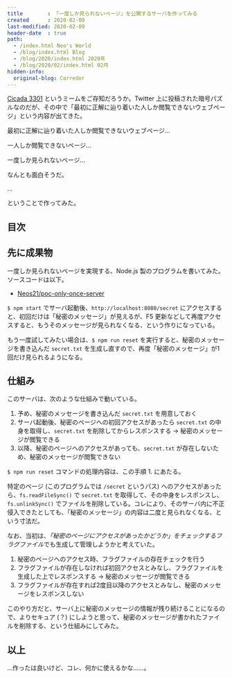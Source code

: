 ```yaml
---
title        : 「一度しか見られないページ」を公開するサーバを作ってみる
created      : 2020-02-09
last-modified: 2020-02-09
header-date  : true
path:
  - /index.html Neo's World
  - /blog/index.html Blog
  - /blog/2020/index.html 2020年
  - /blog/2020/02/index.html 02月
hidden-info:
  original-blog: Corredor
---
```


[Cicada 3301](https://ja.wikipedia.org/wiki/%E3%82%B7%E3%82%B1%E3%82%A4%E3%83%803301) というミームをご存知だろうか。Twitter 上に投稿された暗号パズルなのだが、その中で「最初に正解に辿り着いた人しか閲覧できないウェブページ」という内容が出てきた。

最初に正解に辿り着いた人しか閲覧できないウェブページ…

一人しか閲覧できないページ…

一度しか見られないページ…

なんとも面白そうだ。

…

ということで作ってみた。

## 目次

## 先に成果物

一度しか見られないページを実現する、Node.js 製のプログラムを書いてみた。ソースコードは以下。

- [Neos21/poc-only-once-server](https://github.com/Neos21/poc-only-once-server)

`$ npm start` でサーバ起動後、`http://localhost:8080/secret` にアクセスすると、初回だけは「秘密のメッセージ」が見えるが、F5 更新などして再度アクセスすると、もうそのメッセージが見られなくなる、という作りになっている。

もう一度試してみたい場合は、`$ npm run reset` を実行すると、秘密のメッセージを書き込んだ `secret.txt` を生成し直すので、再度「秘密のメッセージ」が1回だけ見られるようになる。

## 仕組み

このサーバは、次のような仕組みで動いている。

1. 予め、秘密のメッセージを書き込んだ `secret.txt` を用意しておく
2. サーバ起動後、秘密のページへの初回アクセスがあったら `secret.txt` の中身を取得し、`secret.txt` を削除してからレスポンスする → 秘密のメッセージが閲覧できる
3. 以降、秘密のページへのアクセスがあっても、`secret.txt` が存在しないため、秘密のメッセージが閲覧できない

`$ npm run reset` コマンドの処理内容は、この手順 1. にあたる。

特定のページ (このプログラムでは `/secret` というパス) へのアクセスがあったら、`fs.readFileSync()` で `secret.txt` を取得して、その中身をレスポンスし、`fs.unlinkSync()` でファイルを削除している。コレにより、そのサーバ内に不正侵入できたとしても、「秘密のメッセージ」の内容は二度と見られなくなる、という寸法だ。

なお、当初は、*「秘密のページにアクセスがあったかどうか」をチェックするフラグファイル*でも生成して管理しようかと考えていた。

1. 秘密のページへのアクセス時、フラグファイルの存在チェックを行う
2. フラグファイルが存在しなければ初回アクセスとみなし、フラグファイルを生成した上でレスポンスする → 秘密のメッセージが閲覧できる
3. フラグファイルが存在すれば2度目以降のアクセスとみなし、秘密のメッセージをレスポンスしない

このやり方だと、サーバ上に秘密のメッセージの情報が残り続けることになるので、よりセキュア (？) にしようと思って、秘密のメッセージが書かれたファイルを削除する、という仕組みにしてみた。

## 以上

…作ったは良いけど、コレ、何かに使えるかな……。
